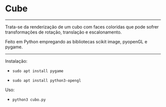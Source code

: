 # Cube

---

Trata-se da renderização de um cubo com faces coloridas que pode sofrer transformações de rotação, translação e escalonamento.

Feito em Python empregando as bibliotecas scikit image, pyopenGL e pygame.

---

Instalação:

- `sudo apt install pygame`

- `sudo apt install python3-opengl`

Uso:

- `python3 cubo.py`
